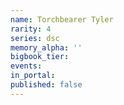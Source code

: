 ```yaml
---
name: Torchbearer Tyler
rarity: 4
series: dsc
memory_alpha: ''
bigbook_tier:
events:
in_portal:
published: false
---
```

